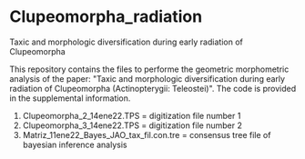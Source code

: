 # Clupeomorpha_radiation
Taxic and morphologic diversification during early radiation of Clupeomorpha 

This repository contains the files to performe the geometric morphometric analysis of the paper: "Taxic and morphologic diversification during early radiation of Clupeomorpha (Actinopterygii: Teleostei)". The code is provided in the supplemental information.

1. Clupeomorpha_2_14ene22.TPS = digitization file number 1
2. Clupeomorpha_3_14ene22.TPS = digitization file number 2
3. Matriz_11ene22_Bayes_JAO_tax_fil.con.tre = consensus tree file of bayesian inference analysis 
